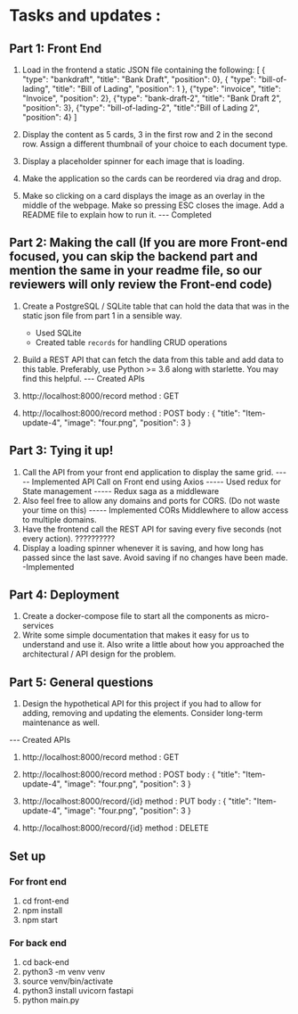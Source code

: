 # Tasks and updates :

## Part 1: Front End

1. Load in the frontend a static JSON file containing the following:
   [
   { "type": "bankdraft", "title": "Bank Draft", "position": 0},
   { "type": "bill-of-lading", "title": "Bill of Lading", "position": 1 },
   {"type": "invoice", "title": "Invoice", "position": 2},
   {"type": "bank-draft-2", "title": "Bank Draft 2", "position": 3},
   {"type": "bill-of-lading-2", "title":"Bill of Lading 2", "position": 4}
   ]

2. Display the content as 5 cards, 3 in the first row and 2 in the second row. Assign a different thumbnail of your choice to each document type.
3. Display a placeholder spinner for each image that is loading.
4. Make the application so the cards can be reordered via drag and drop.
5. Make so clicking on a card displays the image as an overlay in the middle of the webpage. Make so pressing ESC closes the image. Add a README file to explain how to run it.
   --- Completed

## Part 2: Making the call (If you are more Front-end focused, you can skip the backend part and mention the same in your readme file, so our reviewers will only review the Front-end code)

1. Create a PostgreSQL / SQLite table that can hold the data that was in the static json file from part 1 in a sensible way.
   - Used SQLite
   - Created table `records` for handling CRUD operations
2. Build a REST API that can fetch the data from this table and add data to this table. Preferably, use Python >= 3.6 along with starlette. You may find this helpful.
   --- Created APIs

3. http://localhost:8000/record
   method : GET

4. http://localhost:8000/record
   method : POST
   body : {
   "title": "Item-update-4",
   "image": "four.png",
   "position": 3
   }

## Part 3: Tying it up!

1. Call the API from your front end application to display the same grid.
   ----- Implemented API Call on Front end using Axios
   ----- Used redux for State management
   ----- Redux saga as a middleware
2. Also feel free to allow any domains and ports for CORS. (Do not waste your time on this)
   ----- Implemented CORs Middlewhere to allow access to multiple domains.
3. Have the frontend call the REST API for saving every five seconds (not every action).
   ??????????
4. Display a loading spinner whenever it is saving, and how long has passed since the last save. Avoid saving if no changes have been made.
   -Implemented

## Part 4: Deployment

1. Create a docker-compose file to start all the components as micro-services
2. Write some simple documentation that makes it easy for us to understand and use it. Also write a little about how you approached the architectural / API design for the problem.

## Part 5: General questions

1. Design the hypothetical API for this project if you had to allow for adding, removing and updating the elements. Consider long-term maintenance as well.

--- Created APIs

1. http://localhost:8000/record
   method : GET

2. http://localhost:8000/record
   method : POST
   body : {
   "title": "Item-update-4",
   "image": "four.png",
   "position": 3
   }

3. http://localhost:8000/record/{id}
   method : PUT
   body : {
   "title": "Item-update-4",
   "image": "four.png",
   "position": 3
   }

4. http://localhost:8000/record/{id}
   method : DELETE

## Set up

### For front end

1. cd front-end
2. npm install
3. npm start

### For back end

1. cd back-end
2. python3 -m venv venv
3. source venv/bin/activate
4. python3 install uvicorn fastapi
5. python main.py

